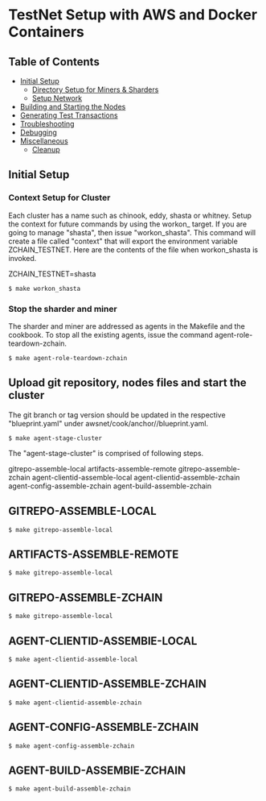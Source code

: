 # TestNet Setup with AWS and Docker Containers

## Table of Contents

- [Initial Setup](#initial-setup)
	- [Directory Setup for Miners & Sharders](#directory-setup-for-miners-&-sharders)
	- [Setup Network](#setup-network)
- [Building and Starting the Nodes](#building-and-starting-the-nodes)
- [Generating Test Transactions](#generating-test-transactions)
- [Troubleshooting](#troubleshooting)
- [Debugging](#debugging)
- [Miscellaneous](#miscellaneous)
	- [Cleanup](#cleanup)

## Initial Setup

### Context Setup for Cluster

Each cluster has a name such as chinook, eddy, shasta or whitney. Setup the context for future commands by using the workon_<cluster-name> target. If you are going to manage "shasta", then issue "workon_shasta". This command will create a file called "context" that will export the environment variable ZCHAIN_TESTNET. Here are the contents of the file when workon_shasta is invoked.

ZCHAIN_TESTNET=shasta

```
$ make workon_shasta
```

### Stop the sharder and miner
The sharder and miner are addressed as agents in the Makefile and the cookbook. To stop all the existing agents, issue the command agent-role-teardown-zchain.

```
$ make agent-role-teardown-zchain
```

## Upload git repository, nodes files and start the cluster

The git branch or tag version should be updated in the respective "blueprint.yaml" under awsnet/cook/anchor/<cluster-name>/blueprint.yaml.


```
$ make agent-stage-cluster
```

The "agent-stage-cluster" is comprised of following steps.

gitrepo-assemble-local
artifacts-assemble-remote
gitrepo-assemble-zchain
agent-clientid-assemble-local
agent-clientid-assemble-zchain
agent-config-assemble-zchain
agent-build-assemble-zchain

## GITREPO-ASSEMBLE-LOCAL

```
$ make gitrepo-assemble-local 
```
## ARTIFACTS-ASSEMBLE-REMOTE
```
$ make gitrepo-assemble-local 
```

## GITREPO-ASSEMBLE-ZCHAIN
```
$ make gitrepo-assemble-local 
```

## AGENT-CLIENTID-ASSEMBlE-LOCAL
```
$ make agent-clientid-assemble-local
```
## AGENT-CLIENTID-ASSEMBLE-ZCHAIN
```
$ make agent-clientid-assemble-zchain
```
## AGENT-CONFIG-ASSEMBLE-ZCHAIN
```
$ make agent-config-assemble-zchain
```
## AGENT-BUILD-ASSEMBlE-ZCHAIN
```
$ make agent-build-assemble-zchain
```

